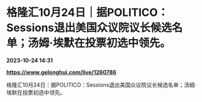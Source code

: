 # 格隆汇10月24日｜据POLITICO：Sessions退出美国众议院议长候选名单；汤姆·埃默在投票初选中领先。

**2023-10-24 14:31**

**https://www.gelonghui.com/live/1260786**

格隆汇10月24日｜据POLITICO：Sessions退出美国众议院议长候选名单；汤姆·埃默在投票初选中领先。